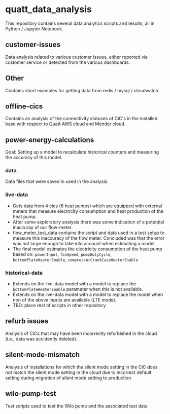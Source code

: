 # quatt_data_analysis
This repository contains several data analytics scripts and results, all in Python / Jupyter Notebook.

## customer-issues
Data analysis related to various customer issues, either reported via customer service or detected from the various dashboards.

## Other
Contains short examples for getting data from redis / mysql / cloudwatch.

## offline-cics
Contains an analysis of the connectivity statuses of CiC's in the installed base with respect to Quatt AWS cloud and Mender cloud.

## power-energy-calculations
Goal: Setting up a model to recalculate historical counters and measuring the accuracy of this model.

### data
Data files that were saved in used in the analysis.

### live-data
- Gets data from 4 cics (6 heat pumps) which are equipped with external meters that measure electricity consumption and heat production of the heat pump.
- After some exploratory analysis there was some indication of a potential inaccuray of our flow-meter.
- flow_meter_test_data contains the script and data used in a test setup to measure this inaccuracy of the flow meter. Concluded was that the error was not large enough to take into account when estimating a model.
- The final model estimates the electricity consumption of the heat pump based on: `powerInput`, `fanSpeed`, `pumpDutyCycle`, `bottomPlateHeaterEnable`, `compressorCrankCaseHeaterEnable`

### historical-data
- Extends on the live-data model with a model to replace the `bottomPlateHeaterEnable` parameter when this is not available.
- Extends on the live-data model with a model to replace the model when non of the above inputs are available (LTE mode).
- TBD: place rest of scripts in other repository

## refurb issues
Analysis of CiCs that may have been incorrectly refurbished in the cloud (i.e., data was accidently deleted).

## silent-mode-mismatch
Analysis of installations for which the silent mode setting in the CiC does not match the silent mode setting in the cloud due to incorrect default setting during migration of silent mode setting to production

## wilo-pump-test
Test scripts used to test the Wilo pump and the associated test data